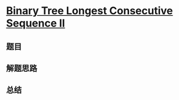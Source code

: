 # [Binary Tree Longest Consecutive Sequence II](https://leetcode.com/problems/binary-tree-longest-consecutive-sequence-ii/)
## 题目


## 解题思路


## 总结


